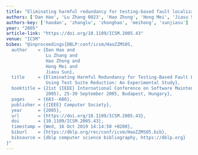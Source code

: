 ```yaml
---
title: "Eliminating harmful redundancy for testing-based fault localization using test suite reduction: An experimental study"
authors: ['Dan Hao', 'Lu Zhang 0023', 'Hao Zhong', 'Hong Mei', 'Jiasu Sun']
authors-key: ['haodan', 'zhanglu', 'zhonghao', 'meihong', 'sunjiasu']
year: "2005"
article-link: "https://doi.org/10.1109/ICSM.2005.43"
venue: "ICSM"
bibex: "@inproceedings{DBLP:conf/icsm/HaoZZMS05,
  author    = {Dan Hao and
               Lu Zhang and
               Hao Zhong and
               Hong Mei and
               Jiasu Sun},
  title     = {Eliminating Harmful Redundancy for Testing-Based Fault Localization
               Using Test Suite Reduction: An Experimental Study},
  booktitle = {21st {IEEE} International Conference on Software Maintenance {(ICSM}
               2005), 25-30 September 2005, Budapest, Hungary},
  pages     = {683--686},
  publisher = {{IEEE} Computer Society},
  year      = {2005},
  url       = {https://doi.org/10.1109/ICSM.2005.43},
  doi       = {10.1109/ICSM.2005.43},
  timestamp = {Wed, 16 Oct 2019 14:14:50 +0200},
  biburl    = {https://dblp.org/rec/conf/icsm/HaoZZMS05.bib},
  bibsource = {dblp computer science bibliography, https://dblp.org}
}"
---
```

